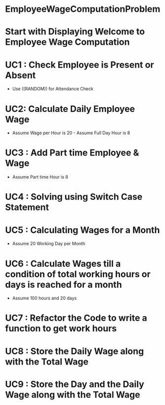 # EmployeeWageComputationProblem

# Start with Displaying Welcome to Employee Wage Computation 

# UC1 :  Check Employee is Present or Absent
* Use ((RANDOM)) for Attendance Check
 
# UC2: Calculate Daily Employee Wage
 * Assume Wage per Hour is 20 - Assume Full Day Hour is 8
 
# UC3 : Add Part time Employee & Wage
 * Assume Part time Hour is 8 

# UC4 : Solving using Switch Case Statement

# UC5 : Calculating Wages for a Month
* Assume 20 Working Day per Month

# UC6 :  Calculate Wages till a condition of total working hours or days is reached for a month 
* Assume 100 hours and 20 days

# UC7 :  Refactor the Code to write a function to get work hours

# UC8 : Store the Daily Wage along with the Total Wage

# UC9 : Store the Day and the Daily Wage along with the Total Wage
